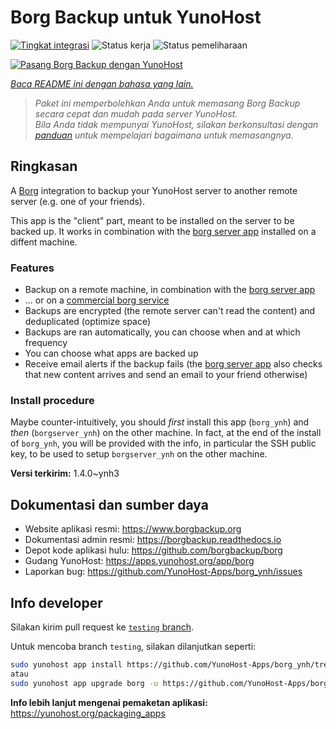 <!--
N.B.: README ini dibuat secara otomatis oleh <https://github.com/YunoHost/apps/tree/master/tools/readme_generator>
Ini TIDAK boleh diedit dengan tangan.
-->

# Borg Backup untuk YunoHost

[![Tingkat integrasi](https://apps.yunohost.org/badge/integration/borg)](https://ci-apps.yunohost.org/ci/apps/borg/)
![Status kerja](https://apps.yunohost.org/badge/state/borg)
![Status pemeliharaan](https://apps.yunohost.org/badge/maintained/borg)

[![Pasang Borg Backup dengan YunoHost](https://install-app.yunohost.org/install-with-yunohost.svg)](https://install-app.yunohost.org/?app=borg)

*[Baca README ini dengan bahasa yang lain.](./ALL_README.md)*

> *Paket ini memperbolehkan Anda untuk memasang Borg Backup secara cepat dan mudah pada server YunoHost.*  
> *Bila Anda tidak mempunyai YunoHost, silakan berkonsultasi dengan [panduan](https://yunohost.org/install) untuk mempelajari bagaimana untuk memasangnya.*

## Ringkasan

A [Borg](https://borgbackup.readthedocs.io/en/stable/index.html#what-is-borgbackup) integration to backup your YunoHost server to another remote server (e.g. one of your friends).

This app is the "client" part, meant to be installed on the server to be backed up. It works in combination with the [borg server app](https://apps.yunohost.org/app/borgserver) installed on a diffent machine.

### Features

- Backup on a remote machine, in combination with the [borg server app](https://apps.yunohost.org/app/borgserver)
- ... or on a [commercial borg service](https://www.borgbackup.org/support/commercial.html)
- Backups are encrypted (the remote server can't read the content) and deduplicated (optimize space)
- Backups are ran automatically, you can choose when and at which frequency
- You can choose what apps are backed up
- Receive email alerts if the backup fails (the [borg server app](https://apps.yunohost.org/app/borgserver) also checks that new content arrives and send an email to your friend otherwise)

### Install procedure

Maybe counter-intuitively, you should *first* install this app (`borg_ynh`) and *then* (`borgserver_ynh`) on the other machine. In fact, at the end of the install of `borg_ynh`, you will be provided with the info, in particular the SSH public key, to be used to setup `borgserver_ynh` on the other machine.


**Versi terkirim:** 1.4.0~ynh3
## Dokumentasi dan sumber daya

- Website aplikasi resmi: <https://www.borgbackup.org>
- Dokumentasi admin resmi: <https://borgbackup.readthedocs.io>
- Depot kode aplikasi hulu: <https://github.com/borgbackup/borg>
- Gudang YunoHost: <https://apps.yunohost.org/app/borg>
- Laporkan bug: <https://github.com/YunoHost-Apps/borg_ynh/issues>

## Info developer

Silakan kirim pull request ke [`testing` branch](https://github.com/YunoHost-Apps/borg_ynh/tree/testing).

Untuk mencoba branch `testing`, silakan dilanjutkan seperti:

```bash
sudo yunohost app install https://github.com/YunoHost-Apps/borg_ynh/tree/testing --debug
atau
sudo yunohost app upgrade borg -u https://github.com/YunoHost-Apps/borg_ynh/tree/testing --debug
```

**Info lebih lanjut mengenai pemaketan aplikasi:** <https://yunohost.org/packaging_apps>
